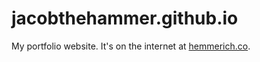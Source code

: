 # jacobthehammer.github.io
My portfolio website. It's on the internet at [hemmerich.co](https://www.hemmerich.co/).
